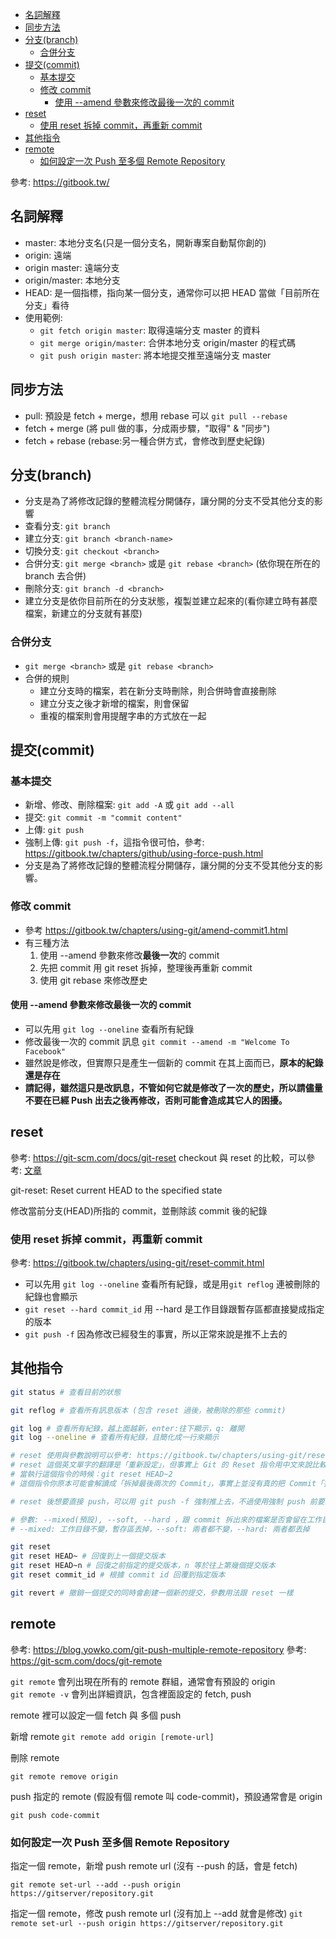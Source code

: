 - [名詞解釋](#名詞解釋)
- [同步方法](#同步方法)
- [分支(branch)](#分支branch)
  - [合併分支](#合併分支)
- [提交(commit)](#提交commit)
  - [基本提交](#基本提交)
  - [修改 commit](#修改-commit)
    - [使用 --amend 參數來修改最後一次的 commit](#使用---amend-參數來修改最後一次的-commit)
- [reset](#reset)
  - [使用 reset 拆掉 commit，再重新 commit](#使用-reset-拆掉-commit再重新-commit)
- [其他指令](#其他指令)
- [remote](#remote)
  - [如何設定一次 Push 至多個 Remote Repository](#如何設定一次-push-至多個-remote-repository)

參考: https://gitbook.tw/

## 名詞解釋

- master: 本地分支名(只是一個分支名，開新專案自動幫你創的)
- origin: 遠端
- origin master: 遠端分支
- origin/master: 本地分支
- HEAD: 是一個指標，指向某一個分支，通常你可以把 HEAD 當做「目前所在分支」看待
- 使用範例:
  - `git fetch origin master`: 取得遠端分支 master 的資料
  - `git merge origin/master`: 合併本地分支 origin/master 的程式碼
  - `git push origin master`: 將本地提交推至遠端分支 master

## 同步方法

- pull: 預設是 fetch + merge，想用 rebase 可以 `git pull --rebase`
- fetch + merge (將 pull 做的事，分成兩步驟，"取得" & "同步")
- fetch + rebase (rebase:另一種合併方式，會修改到歷史紀錄)

## 分支(branch)

- 分支是為了將修改記錄的整體流程分開儲存，讓分開的分支不受其他分支的影響
- 查看分支: `git branch`
- 建立分支: `git branch <branch-name>`
- 切換分支: `git checkout <branch>`
- 合併分支: `git merge <branch>` 或是 `git rebase <branch>` (依你現在所在的 branch 去合併)
- 刪除分支: `git branch -d <branch>`
- 建立分支是依你目前所在的分支狀態，複製並建立起來的(看你建立時有甚麼檔案，新建立的分支就有甚麼)

### 合併分支

- `git merge <branch>` 或是 `git rebase <branch>`
- 合併的規則
  - 建立分支時的檔案，若在新分支時刪除，則合併時會直接刪除
  - 建立分支之後才新增的檔案，則會保留
  - 重複的檔案則會用提醒字串的方式放在一起

## 提交(commit)

### 基本提交

- 新增、修改、刪除檔案: `git add -A` 或 `git add --all`
- 提交: `git commit -m "commit content"`
- 上傳: `git push`
- 強制上傳: `git push -f`，這指令很可怕，參考: https://gitbook.tw/chapters/github/using-force-push.html
- 分支是為了將修改記錄的整體流程分開儲存，讓分開的分支不受其他分支的影響。

### 修改 commit

- 參考 https://gitbook.tw/chapters/using-git/amend-commit1.html
- 有三種方法
  1. 使用 --amend 參數來修改**最後一次**的 commit
  2. 先把 commit 用 git reset 拆掉，整理後再重新 commit
  3. 使用 git rebase 來修改歷史

#### 使用 --amend 參數來修改最後一次的 commit

- 可以先用 `git log --oneline` 查看所有紀錄
- 修改最後一次的 commit 訊息 `git commit --amend -m "Welcome To Facebook"`
- 雖然說是修改，但實際只是產生一個新的 commit 在其上面而已，**原本的紀錄還是存在**
- **請記得，雖然這只是改訊息，不管如何它就是修改了一次的歷史，所以請儘量不要在已經 Push 出去之後再修改，否則可能會造成其它人的困擾。**

## reset

參考: https://git-scm.com/docs/git-reset
checkout 與 reset 的比較，可以參考: [文章](https://medicineyeh.wordpress.com/2015/01/22/%E7%B4%B0%E8%AA%AAgit-reset%E5%92%8Cgit-checkout%E7%9A%84%E4%B8%8D%E5%90%8C%E4%B9%8B%E8%99%95)

git-reset: Reset current HEAD to the specified state

修改當前分支(HEAD)所指的 commit，並刪除該 commit 後的紀錄

### 使用 reset 拆掉 commit，再重新 commit

參考: https://gitbook.tw/chapters/using-git/reset-commit.html

- 可以先用 `git log --oneline` 查看所有紀錄，或是用`git reflog` 連被刪除的紀錄也會顯示
- `git reset --hard commit_id` 用 --hard 是工作目錄跟暫存區都直接變成指定的版本
- `git push -f` 因為修改已經發生的事實，所以正常來說是推不上去的

## 其他指令

```sh
git status # 查看目前的狀態

git reflog # 查看所有訊息版本 (包含 reset 過後，被刪除的那些 commit)

git log # 查看所有紀錄，越上面越新，enter:往下顯示，q: 離開
git log --oneline # 查看所有紀錄，且簡化成一行來顯示

# reset 使用與參數說明可以參考: https://gitbook.tw/chapters/using-git/reset-commit.html
# reset 這個英文單字的翻譯是「重新設定」，但事實上 Git 的 Reset 指令用中文來說比較像是「前往」或「變成」
# 當執行這個指令的時候：git reset HEAD~2
# 這個指令你原本可能會解讀成「拆掉最後兩次的 Commit」，事實上並沒有真的把 Commit「拆掉」（放心，所有的 Commit 都還在

# reset 後想要直接 push，可以用 git push -f 強制推上去，不過使用強制 push 前要三思

# 參數: --mixed(預設), --soft, --hard ，跟 commit 拆出來的檔案是否會留在工作目錄有關，
# --mixed: 工作目錄不變，暫存區丟掉，--soft: 兩者都不變，--hard: 兩者都丟掉

git reset
git reset HEAD~ # 回復到上一個提交版本
git reset HEAD~n # 回復之前指定的提交版本，n 等於往上第幾個提交版本
git reset commit_id # 根據 commit id 回覆到指定版本

git revert # 撤銷一個提交的同時會創建一個新的提交，參數用法跟 reset 一樣
```

## remote

參考: https://blog.yowko.com/git-push-multiple-remote-repository
參考: https://git-scm.com/docs/git-remote

`git remote` 會列出現在所有的 remote 群組，通常會有預設的 origin  
`git remote -v` 會列出詳細資訊，包含裡面設定的 fetch, push

remote 裡可以設定一個 fetch 與 多個 push

新增 remote
`git remote add origin [remote-url]`

刪除 remote

`git remote remove origin`

push 指定的 remote (假設有個 remote 叫 code-commit)，預設通常會是 origin

`git push code-commit`

### 如何設定一次 Push 至多個 Remote Repository

指定一個 remote，新增 push remote url (沒有 --push 的話，會是 fetch)

`git remote set-url --add --push origin https://gitserver/repository.git`

指定一個 remote，修改 push remote url (沒有加上 --add 就會是修改)
`git remote set-url --push origin https://gitserver/repository.git`
